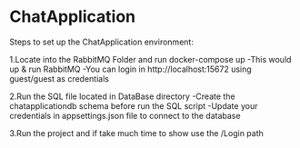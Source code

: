 # ChatApplication
 
Steps to set up the ChatApplication environment:

1.Locate into the RabbitMQ Folder and run docker-compose up
	-This would up & run RabbitMQ 
	-You can login in http://localhost:15672 using guest/guest as credentials

2.Run the SQL file located in DataBase directory
	-Create the chatapplicationdb schema before run the SQL script
	-Update your credentials in appsettings.json file to connect to the database 

3.Run the project and if take much time to show use the /Login path